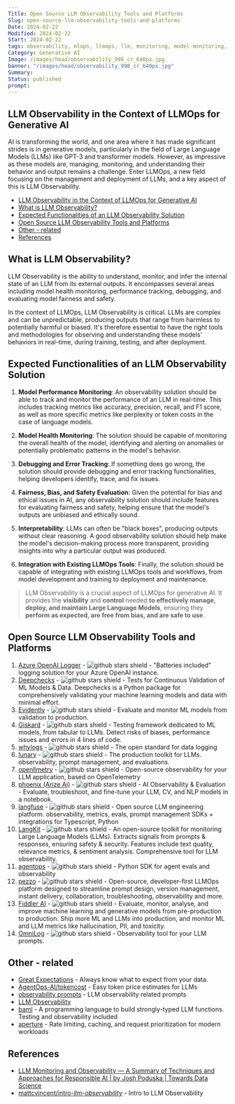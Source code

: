 ```yaml
---
Title: Open Source LLM Observability Tools and Platforms
Slug: open-source-llm-observability-tools-and-platforms
Date: 2024-02-22
Modified: 2024-02-22
Start: 2024-02-22
tags: observability, mlops, llmops, llm, monitoring, model-monitoring, prompt-management, data-logging, model-logging
Category: Generative AI
Image: /images/head/observability_998_cr_640px.jpg
banner: "/images/head/observability_998_cr_640px.jpg"
Summary: 
Status: published
prompt:
---
```

<!-- MarkdownTOC levels="2,3" autolink="true" autoanchor="true" -->



<a id="llm-observability-in-the-context-of-llmops-for-generative-ai"></a>
## LLM Observability in the Context of LLMOps for Generative AI

AI is transforming the world, and one area where it has made significant strides is in generative models, particularly in the field of Large Language Models (LLMs) like GPT-3 and transformer models. However, as impressive as these models are, managing, monitoring, and understanding their behavior and output remains a challenge. Enter LLMOps, a new field focusing on the management and deployment of LLMs, and a key aspect of this is LLM Observability. 

- [LLM Observability in the Context of LLMOps for Generative AI](#llm-observability-in-the-context-of-llmops-for-generative-ai)
- [What is LLM Observability?](#what-is-llm-observability)
- [Expected Functionalities of an LLM Observability Solution](#expected-functionalities-of-an-llm-observability-solution)
- [Open Source LLM Observability Tools and Platforms](#open-source-llm-observability-tools-and-platforms)
- [Other - related](#other---related)
- [References](#references)

<!-- /MarkdownTOC -->

<a id="what-is-llm-observability"></a>
## What is LLM Observability?

LLM Observability is the ability to understand, monitor, and infer the internal state of an LLM from its external outputs. It encompasses several areas including model health monitoring, performance tracking, debugging, and evaluating model fairness and safety. 

In the context of LLMOps, LLM Observability is critical. LLMs are complex and can be unpredictable, producing outputs that range from harmless to potentially harmful or biased. It's therefore essential to have the right tools and methodologies for observing and understanding these models' behaviors in real-time, during training, testing, and after deployment.

<a id="expected-functionalities-of-an-llm-observability-solution"></a>
## Expected Functionalities of an LLM Observability Solution

1. **Model Performance Monitoring**: An observability solution should be able to track and monitor the performance of an LLM in real-time. This includes tracking metrics like accuracy, precision, recall, and F1 score, as well as more specific metrics like perplexity or token costs in the case of language models.

2. **Model Health Monitoring**: The solution should be capable of monitoring the overall health of the model, identifying and alerting on anomalies or potentially problematic patterns in the model's behavior.

3. **Debugging and Error Tracking**: If something does go wrong, the solution should provide debugging and error tracking functionalities, helping developers identify, trace, and fix issues.

4. **Fairness, Bias, and Safety Evaluation**: Given the potential for bias and ethical issues in AI, any observability solution should include features for evaluating fairness and safety, helping ensure that the model's outputs are unbiased and ethically sound.

5. **Interpretability**: LLMs can often be "black boxes", producing outputs without clear reasoning. A good observability solution should help make the model's decision-making process more transparent, providing insights into why a particular output was produced.

6. **Integration with Existing LLMOps Tools**: Finally, the solution should be capable of integrating with existing LLMOps tools and workflows, from model development and training to deployment and maintenance.

> LLM Observability is a crucial aspect of LLMOps for generative AI. It provides the **visibility** and **control** needed **to effectively manage, deploy, and maintain Large Language Models**, ensuring they **perform as expected, are free from bias, and are safe to use**.

<a id="open-source-llm-observability-tools-and-platforms"></a>
## Open Source LLM Observability Tools and Platforms

1. [Azure OpenAI Logger](https://github.com/aavetis/azure-openai-logger) - ![github stars shield](https://img.shields.io/github/stars/aavetis/azure-openai-logger.svg?logo=github) - "Batteries included" logging solution for your Azure OpenAI instance.
2. [Deepchecks](https://github.com/deepchecks/deepchecks) - ![github stars shield](https://img.shields.io/github/stars/deepchecks/deepchecks.svg?logo=github) - Tests for Continuous Validation of ML Models & Data. Deepchecks is a Python package for comprehensively validating your machine learning models and data with minimal effort.
3. [Evidently](https://github.com/evidentlyai/evidently) - ![github stars shield](https://img.shields.io/github/stars/evidentlyai/evidently.svg?logo=github) - Evaluate and monitor ML models from validation to production.
4. [Giskard](https://github.com/Giskard-AI/giskard) - ![github stars shield](https://img.shields.io/github/stars/Giskard-AI/giskard.svg?logo=github) - Testing framework dedicated to ML models, from tabular to LLMs. Detect risks of biases, performance issues and errors in 4 lines of code.
5. [whylogs](https://github.com/whylabs/whylogs) - ![github stars shield](https://img.shields.io/github/stars/whylabs/whylogs.svg?logo=github) - The open standard for data logging
6. [lunary](https://github.com/lunary-ai/lunary) - ![github stars shield](https://img.shields.io/github/stars/lunary-ai/lunary.svg?logo=github) - The production toolkit for LLMs. observability, prompt management, and evaluations.
7. [openllmetry](https://github.com/traceloop/openllmetry) - ![github stars shield](https://img.shields.io/github/stars/traceloop/openllmetry.svg?logo=github) - Open-source observability for your LLM application, based on OpenTelemetry
8. [phoenix (Arize Ai)](https://github.com/Arize-ai/phoenix) - ![github stars shield](https://img.shields.io/github/stars/Arize-ai/phoenix.svg?logo=github) - AI Observability & Evaluation - Evaluate, troubleshoot, and fine-tune your LLM, CV, and NLP models in a notebook.
9. [langfuse](https://github.com/langfuse/langfuse) - ![github stars shield](https://img.shields.io/github/stars/langfuse/langfuse.svg?logo=github) - Open source LLM engineering platform. observability, metrics, evals, prompt management  SDKs + integrations for Typescript, Python
10. [LangKit](https://github.com/whylabs/langkit) - ![github stars shield](https://img.shields.io/github/stars/whylabs/langkit.svg?logo=github) - An open-source toolkit for monitoring Large Language Models (LLMs).  Extracts signals from prompts & responses, ensuring safety & security. Features include text quality, relevance metrics, & sentiment analysis. Comprehensive tool for LLM observability.
11. [agentops](https://github.com/AgentOps-AI/agentops) - ![github stars shield](https://img.shields.io/github/stars/AgentOps-AI/agentops.svg?logo=github) - Python SDK for agent evals and observability
12. [pezzo](https://github.com/pezzolabs/pezzo) - ![github stars shield](https://img.shields.io/github/stars/pezzolabs/pezzo.svg?logo=github) - Open-source, developer-first LLMOps platform designed to streamline prompt design, version management, instant delivery, collaboration, troubleshooting, observability and more.
13. [Fiddler AI](https://github.com/fiddler-labs/fiddler-auditor) - ![github stars shield](https://img.shields.io/github/stars/fiddler-labs/fiddler-auditor.svg?logo=github) - Evaluate, monitor, analyse, and improve machine learning and generative models from pre-production to production. Ship more ML and LLMs into production, and monitor ML and LLM metrics like hallucination, PII, and toxicity.
14. [OmniLog](https://github.com/Theodo-UK/OmniLog) - ![github stars shield](https://img.shields.io/github/stars/Theodo-UK/OmniLog.svg?logo=github) - Observability tool for your LLM prompts.


<a id="other---related"></a>
## Other - related
- [Great Expectations](https://github.com/great-expectations/great_expectations) - Always know what to expect from your data.
- [AgentOps-AI/tokencost](https://github.com/AgentOps-AI/tokencost) - Easy token price estimates for LLMs
- [observability prompts](https://github.com/YANG-DB/observability-prompots) - LLM observability related prompts
- [LLM Observability](https://github.com/AstronomerAmber/LLM_Observability) 
- [baml](https://github.com/BoundaryML/baml)  - A programming language to build strongly-typed LLM functions. Testing and observability included
- [aperture](https://github.com/fluxninja/aperture) - Rate limiting, caching, and request prioritization for modern workloads

<a id="references"></a>
## References
- [LLM Monitoring and Observability — A Summary of Techniques and Approaches for Responsible AI | by Josh Poduska | Towards Data Science](https://towardsdatascience.com/llm-monitoring-and-observability-c28121e75c2f)
- [mattcvincent/intro-_llm_-_observability_](https://github.com/mattcvincent/intro-llm-observability) - Intro to LLM Observability

